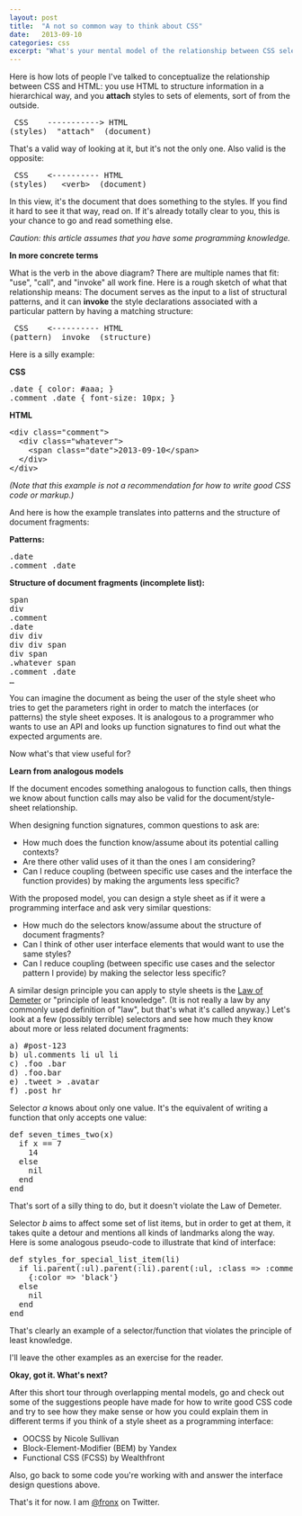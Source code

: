 ```yaml
---
layout: post
title:  "A not so common way to think about CSS"
date:   2013-09-10
categories: css
excerpt: "What's your mental model of the relationship between CSS selectors and HTML documents? This post investigates the effect of different answers to this question."
---
```


<p>Here is how lots of people I've talked to conceptualize the relationship between CSS and HTML: you use HTML to structure information in a hierarchical way, and you <strong>attach</strong> styles to sets of elements, sort of from the outside.</p>
<pre> CSS    -----------&gt; HTML
(styles)  "attach"  (document)
</pre>
<p>That's a valid way of looking at it, but it's not the only one. Also valid is the opposite:</p>
<pre> CSS    &lt;---------- HTML
(styles)   &lt;verb&gt;  (document)</pre>
<p><span>In this view, it's the document that does something to the styles. If you find it hard to see it that way, read on. If it's already totally clear to you, this is your chance to go and read something else.</span></p>
<p><em><span>Caution: this article assumes that you have some programming knowledge.</span></em></p>
<p><strong>In more concrete terms</strong></p>
<p>What is the verb in the above diagram? There are multiple names that fit: "use", "call", and "invoke" all work fine. Here is a rough sketch of what that relationship means: The document serves as the input to a list of structural patterns, and it can <strong>invoke</strong> the style declarations associated with a particular pattern by having a matching structure:</p>
<pre> CSS    &lt;---------- HTML
(pattern)  invoke  (structure)
</pre>
<p>Here is a silly example:</p>
<p><strong>CSS</strong></p>
<pre>.date { color: #aaa; }
.comment .date { font-size: 10px; }
</pre>
<p><strong>HTML</strong></p>
<pre>&lt;div class="comment"&gt;
  &lt;div class="whatever"&gt;
    &lt;span class="date"&gt;2013-09-10&lt;/span&gt;
  &lt;/div&gt;
&lt;/div&gt;
</pre>
<p><em>(Note that this example is not a recommendation for how to write good CSS code or markup.)</em></p>
<p>And here is how the example translates into patterns and the structure of document fragments:</p>
<p><strong>Patterns:</strong></p>
<pre>.date
.comment .date
</pre>
<p><strong>Structure of document fragments (incomplete list):</strong></p>
<pre>span
div
.comment
.date
div div
div div span
div span
.whatever span
.comment .date
&hellip;
</pre>
<p>You can imagine the document as being the user of the style sheet who tries to get the parameters right in order to match the interfaces (or patterns) the style sheet exposes. It is analogous to a programmer who wants to use an API and looks up function signatures to find out what the expected arguments are.</p>
<p>Now what's that view useful for?</p>
<p><strong>Learn from analogous models</strong></p>
<p>If the document encodes something analogous to function calls, then things we know about function calls may also be valid for the document/style-sheet relationship.</p>
<p>When designing function signatures, common questions to ask are:</p>
<ul>
<li><span>How much does the function know/assume about its potential calling contexts?</span></li>
<li><span>Are there other valid uses of it than the ones I am considering?</span></li>
<li><span>Can I reduce coupling (between specific use cases and the interface the function provides) by making the arguments less specific?</span></li>
</ul>
<p>With the proposed model, you can design a style sheet as if it were a programming interface and ask very similar questions:</p>
<ul>
<li><span>How much do the selectors know/assume about the structure of document fragments?</span></li>
<li><span>Can I think of other user interface elements that would want to use the same styles?</span></li>
<li><span>Can I reduce coupling (between specific use cases and the selector pattern I provide) by making the selector less specific?</span></li>
</ul>
<p><span>A similar design principle you can apply to style sheets is the <a href="http://en.wikipedia.org/wiki/Law_of_Demeter">Law of Demeter</a> or "principle of least knowledge". (It is not really a law by any commonly used definition of "law", but that's what it's called anyway.) Let's look at a few (possibly terrible) selectors and see how much they know about more or less related document fragments:</span></p>
<pre>a) #post-123
b) ul.comments li ul li
c) .foo .bar
d) .foo.bar
e) .tweet &gt; .avatar
f) .post hr
</pre>
<p><span>Selector <em>a</em> knows about only one value. It's the equivalent of writing a function that only accepts one value:</span></p>
<pre>def seven_times_two(x)
  if x == 7
    14
  else
    nil
  end
end
</pre>
<p>That's sort of a silly thing to do, but it doesn't violate the Law of Demeter.</p>
<p>Selector <em>b</em> aims to affect some set of list items, but in order to get at them, it takes quite a detour and mentions all kinds of landmarks along the way. Here is some analogous pseudo-code to illustrate that kind of interface:</p>
<pre>def styles_for_special_list_item(li)
  if li.parent(:ul).parent(:li).parent(:ul, :class =&gt; :comments)
    {:color =&gt; 'black'}
  else
    nil
  end
end
</pre>
<p>That's clearly an example of a selector/function that violates the principle of least knowledge.</p>
<p>I'll leave the other examples as an exercise for the reader.</p>
<p><strong>Okay, got it. What's next?</strong></p>
<p>After this short tour through overlapping mental models, go and check out some of the suggestions people have made for how to write good CSS code and try to see how they make sense or how you could explain them in different terms if you think of a style sheet as a programming interface:</p>
<ul>
<li>OOCSS by Nicole Sullivan</li>
<li>Block-Element-Modifier (BEM) by&nbsp;Yandex</li>
<li>Functional CSS (FCSS) by Wealthfront</li>
</ul>
<p>Also, go back to some code you're working with and answer the interface design questions above.</p>
<p>That's it for now. I am <a href="http://twitter.com/fronx">@fronx</a> on Twitter.</p>